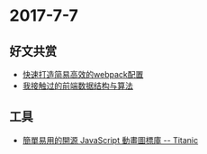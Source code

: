 # 2017-7-7

## 好文共赏

* [快速打造简易高效的webpack配置](https://juejin.im/post/595a0ed86fb9a06ba6463cd3)
* [我接触过的前端数据结构与算法](https://juejin.im/post/5958bac35188250d892f5c91)

## 工具

* [簡單易用的開源 JavaScript 動畫圖標庫 -- Titanic](https://calpa.me/2017/07/06/titanic-a-set-of-animated-icons/)
